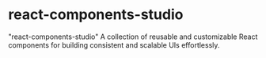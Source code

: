 # react-components-studio
"react-components-studio" A collection of reusable and customizable React components for building consistent and scalable UIs effortlessly.
